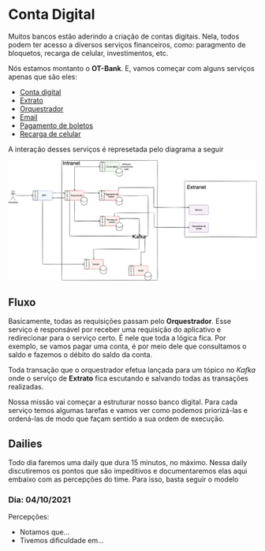 # Conta Digital

Muitos bancos estão aderindo a criação de contas digitais. Nela, todos podem ter acesso a diversos serviços financeiros, como: paragmento de bloquetos, recarga de celular, investimentos, etc.

Nós estamos montanto o **OT-Bank**. E, vamos começar com alguns serviços apenas que são eles:
  - [Conta digital](./conta-digital/README.md)
  - [Extrato](./extrato/README.md)
  - [Orquestrador](./orquestrador/README.md)
  - [Email](./email/README.md)
  - [Pagamento de boletos](./pagamento-boleto/README.md)
  - [Recarga de celular](./pagamento-boleto/README.md)

A interação desses serviços é represetada pelo diagrama a seguir

![diagrama de serviços](./imgs/conta-digital.png)

## Fluxo

Basicamente, todas as requisições passam pelo **Orquestrador**. Esse serviço é responsável por receber uma requisição do aplicativo e redirecionar para o serviço certo. É nele que toda a lógica fica. Por exemplo, se vamos pagar uma conta, é por meio dele que consultamos o saldo e fazemos o débito do saldo da conta.

Toda transação que o orquestrador efetua lançada para um tópico no _Kafka_ onde o serviço de **Extrato** fica escutando e salvando todas as transações realizadas.

Nossa missão vai começar a estruturar nosso banco digital. Para cada serviço temos algumas tarefas e vamos ver como podemos priorizá-las e ordená-las de modo que façam sentido a sua ordem de execução.

## Dailies
Todo dia faremos uma daily que dura 15 minutos, no máximo. Nessa daily discutiremos os pontos que são impeditivos e documentaremos elas aqui embaixo com as percepções do time. Para isso, basta seguir o modelo

### Dia: 04/10/2021
Percepções:
- Notamos que...
- Tivemos dificuldade em...


